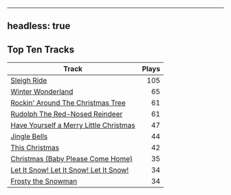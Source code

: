 
---
headless: true
---

## Top Ten Tracks

| Track | Plays |
| --- |  ---: |
|[Sleigh Ride](/songs/sleigh-ride)| 105|
|[Winter Wonderland](/songs/winter-wonderland)| 65|
|[Rockin' Around The Christmas Tree](/songs/rockin-around-the-christmas-tree)| 61|
|[Rudolph The Red-Nosed Reindeer](/songs/rudolph-the-red-nosed-reindeer)| 61|
|[Have Yourself a Merry Little Christmas](/songs/have-yourself-a-merry-little-christmas)| 47|
|[Jingle Bells](/songs/jingle-bells)| 44|
|[This Christmas](/songs/this-christmas)| 42|
|[Christmas (Baby Please Come Home)](/songs/christmas-baby-please-come-home)| 35|
|[Let It Snow! Let It Snow! Let It Snow!](/songs/let-it-snow-let-it-snow-let-it-snow)| 34|
|[Frosty the Snowman](/songs/frosty-the-snowman)| 34|
